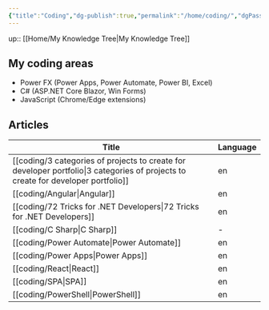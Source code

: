 ```yaml
---
{"title":"Coding","dg-publish":true,"permalink":"/home/coding/","dgPassFrontmatter":true}
---
```


up:: [[Home/My Knowledge Tree\|My Knowledge Tree]]

## My coding areas

- Power FX (Power Apps, Power Automate, Power BI, Excel)
- C# (ASP.NET Core Blazor, Win Forms)
- JavaScript (Chrome/Edge extensions)

## Articles

| Title                                                                                                                                | Language |
| ------------------------------------------------------------------------------------------------------------------------------------ | -------- |
| [[coding/3 categories of projects to create for developer portfolio\|3 categories of projects to create for developer portfolio]] | en       |
| [[coding/Angular\|Angular]]                                                                                                       | en       |
| [[coding/72 Tricks for .NET Developers\|72 Tricks for .NET Developers]]                                                           | en       |
| [[coding/C Sharp\|C Sharp]]                                                                                                       | \-       |
| [[coding/Power Automate\|Power Automate]]                                                                                         | en       |
| [[coding/Power Apps\|Power Apps]]                                                                                                 | en       |
| [[coding/React\|React]]                                                                                                           | en       |
| [[coding/SPA\|SPA]]                                                                                                               | en       |
| [[coding/PowerShell\|PowerShell]]                                                                                                 | en       |


